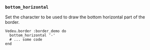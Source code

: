 ### `bottom_horizontal`
Set the character to be used to draw the bottom horizontal
part of the border.

    Vedeu.border :border_demo do
      bottom_horizontal '-'
      # ... some code
    end

